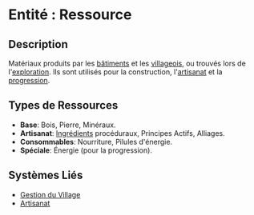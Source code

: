 # Entité : Ressource

## Description
Matériaux produits par les [bâtiments](./Building.md) et les [villageois](./Villager.md), ou trouvés lors de l'[exploration](../Systems/Exploration.md). Ils sont utilisés pour la construction, l'[artisanat](../Systems/Crafting.md) et la [progression](../Systems/Progression.md).

## Types de Ressources
- **Base**: Bois, Pierre, Minéraux.
- **Artisanat**: [Ingrédients](./Ingredient.md) procéduraux, Principes Actifs, Alliages.
- **Consommables**: Nourriture, Pilules d'énergie.
- **Spéciale**: Énergie (pour la progression).

## Systèmes Liés
- [Gestion du Village](../Systems/VillageManagement.md)
- [Artisanat](../Systems/Crafting.md)